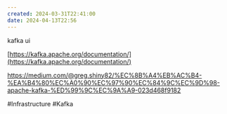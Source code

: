 ```yaml
---
created: 2024-03-31T22:41:00
date: 2024-04-13T22:56
---
```

kafka ui

[https://kafka.apache.org/documentation/](https://kafka.apache.org/documentation/)

https://medium.com/@greg.shiny82/%EC%8B%A4%EB%AC%B4-%EA%B4%80%EC%A0%90%EC%97%90%EC%84%9C%EC%9D%98-apache-kafka-%ED%99%9C%EC%9A%A9-023d468f9182


#Infrastructure 
#Kafka